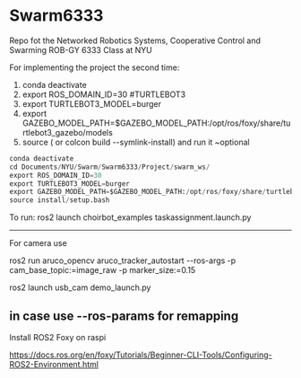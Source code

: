 # Swarm6333
Repo fot the Networked Robotics Systems, Cooperative Control and Swarming ROB-GY 6333 Class at NYU


For implementing the project the second time: 
1. conda deactivate
2. export ROS_DOMAIN_ID=30 #TURTLEBOT3
3. export TURTLEBOT3_MODEL=burger
4. export GAZEBO_MODEL_PATH=$GAZEBO_MODEL_PATH:/opt/ros/foxy/share/turtlebot3_gazebo/models
5. source ( or colcon build --symlink-install) and run it ~optional

```python
conda deactivate
cd Documents/NYU/Swarm/Swarm6333/Project/swarm_ws/
export ROS_DOMAIN_ID=30
export TURTLEBOT3_MODEL=burger
export GAZEBO_MODEL_PATH=$GAZEBO_MODEL_PATH:/opt/ros/foxy/share/turtlebot3_gazebo/models
source install/setup.bash

```



To run: ros2 launch choirbot_examples taskassignment.launch.py


--------------------------

For camera use

ros2 run aruco_opencv aruco_tracker_autostart --ros-args -p cam_base_topic:=image_raw -p marker_size:=0.15

ros2 launch usb_cam demo_launch.py 

in case use --ros-params for remapping
--------------------------------------

Install ROS2 Foxy on raspi

https://docs.ros.org/en/foxy/Tutorials/Beginner-CLI-Tools/Configuring-ROS2-Environment.html